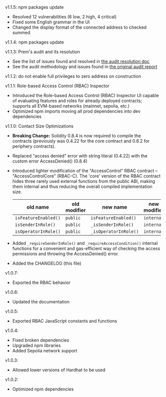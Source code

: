 v1.1.5: npm packages update
- Resolved 12 vulnerabilities (6 low, 2 high, 4 critical)
- Fixed some English grammar in the UI
- Changed the display format of the connected address to checked summed

v1.1.4: npm packages update

v1.1.3: Prem's audit and its resolution
- See the list of issues found and resolved in [the audit resolution doc](./audits/1.1_Prem_resolution.md)
- See the audit methodology and issues found in [the original audit report](./audits/1.1_final_Prem.pdf)

v1.1.2: do not enable full privileges to zero address on construction

v1.1.1: Role-based Access Control (RBAC) Inspector
- Introduced the Role-based Access Control (RBAC) Inspector UI capable of evaluating features and roles
  for already deployed contracts; supports all EVM-based networks (mainnet, sepolia, etc.)
- Optimized npm imports moving all prod dependencies into dev dependencies

v1.1.0: Contact Size Optimizations

- __Breaking Change:__ Solidity 0.8.4 is now required to compile the contracts
  (previously was 0.4.22 for the core contract and 0.6.2 for periphery contracts).
- Replaced "access denied" error with string literal (0.4.22) with the custom error AccessDenied() (0.8.4)
- Introduced lighter modification of the "AccessControl" RBAC contract – "AccessControlCore" (RBAC-C).
  The 'core' version of the RBAC contract hides three rarely used external functions from the public ABI,
  making them internal and thus reducing the overall compiled implementation size.

  | old name             | old modifier | new name              | new modifier |
  |----------------------|--------------|-----------------------|--------------|
  | `isFeatureEnabled()` | `public`     | `isFeatureEnabled()`  | `internal`   |
  | `isSenderInRole()`   | `public`     | `_isSenderInRole()`   | `internal`   |
  | `isOperatorInRole()` | `public`     | `_isOperatorInRole()` | `internal`   |

- Added `_requireSenderInRole()` and `_requireAccessCondition()` internal functions for a convenient and gas-efficient
  way of checking the access permissions and throwing the AccessDenied() error.
- Added the CHANGELOG (this file)

v1.0.7:
- Exported the RBAC behavior

v1.0.6:
- Updated the documentation

v1.0.5:
- Exported RBAC JavaScript constants and functions

v1.0.4:
- Fixed broken dependencies
- Upgraded npm libraries
- Added Sepolia network support

v1.0.3:
- Allowed lower versions of Hardhat to be used

v1.0.2:
- Optimized npm dependencies
